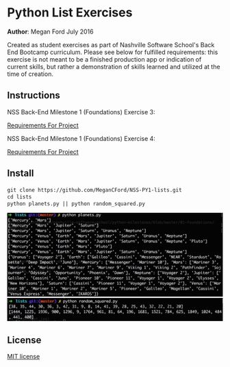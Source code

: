 # Python List Exercises

**Author**: Megan Ford July 2016 


Created as student exercises as part of Nashville Software School's Back End Bootcamp curriculum. Please see below for fulfilled requirements: this exercise is not meant to be a finished production app or indication of current skills, but rather a demonstration of skills learned and utilized at the time of creation.


## Instructions


NSS Back-End Milestone 1 (Foundations) Exercise 3: 


[Requirements For Project](https://github.com/nashville-software-school/python-milestones/blob/master/01-foundations/exercises/FND_LISTS.md)


NSS Back-End Milestone 1 (Foundations) Exercise 4: 


[Requirements For Project](https://github.com/nashville-software-school/python-milestones/blob/master/01-foundations/exercises/FND_RANDOMSQUARED.md)


## Install


``` 
git clone https://github.com/MeganCFord/NSS-PY1-lists.git
cd lists
python planets.py || python random_squared.py
```


![screenshot](planets_screenshot.jpg)
![screenshot](random_squared_screenshot.jpg)


## License 


[MIT license](LICENSE.md)

